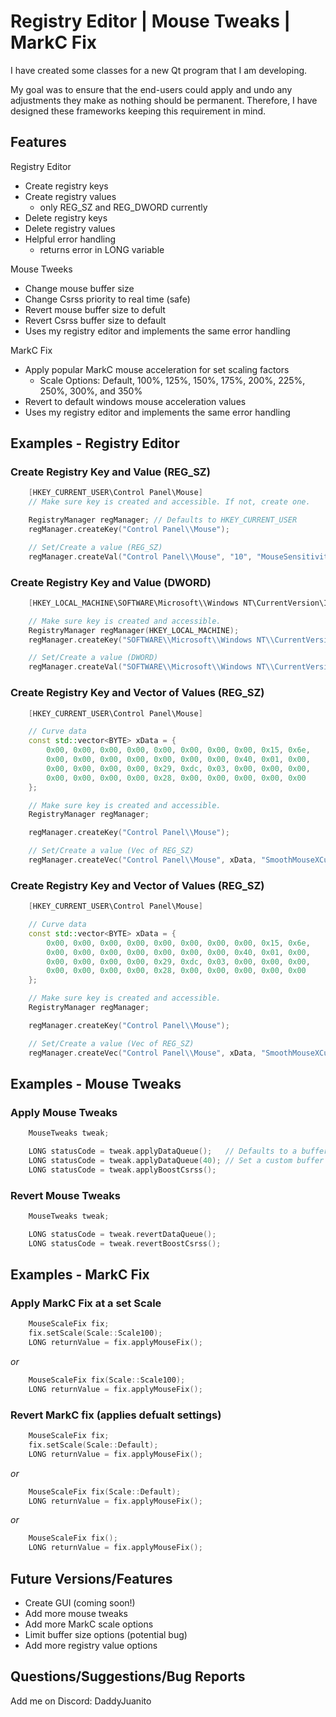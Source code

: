 # Registry Editor | Mouse Tweaks | MarkC Fix

I have created some classes for a new Qt program that I am developing. 

My goal was to ensure that the end-users could apply and undo any adjustments they make as nothing should be permanent. Therefore, I have designed these frameworks keeping this requirement in mind.
 

## Features
Registry Editor
  * Create registry keys
  * Create registry values
    * only REG_SZ and REG_DWORD currently
  * Delete registry keys
  * Delete registry values
  * Helpful error handling
    * returns error in LONG variable

Mouse Tweeks
  * Change mouse buffer size
  * Change Csrss priority to real time (safe)
  * Revert mouse buffer size to defult
  * Revert Csrss buffer size to default
  * Uses my registry editor and implements the same error handling

MarkC Fix
  * Apply popular MarkC mouse acceleration for set scaling factors
    * Scale Options: Default, 100%, 125%, 150%, 175%, 200%, 225%, 250%, 300%, and 350%
  * Revert to default windows mouse acceleration values
  * Uses my registry editor and implements the same error handling



## Examples - Registry Editor
### Create Registry Key and Value (REG_SZ)
```cpp
    [HKEY_CURRENT_USER\Control Panel\Mouse]
    // Make sure key is created and accessible. If not, create one. 

    RegistryManager regManager; // Defaults to HKEY_CURRENT_USER
    regManager.createKey("Control Panel\\Mouse");

    // Set/Create a value (REG_SZ)
    regManager.createVal("Control Panel\\Mouse", "10", "MouseSensitivity");
```

### Create Registry Key and Value (DWORD)
```cpp
    [HKEY_LOCAL_MACHINE\SOFTWARE\Microsoft\\Windows NT\CurrentVersion\Image File Execution Options\csrss.exe\PerfOptions]

    // Make sure key is created and accessible.
    RegistryManager regManager(HKEY_LOCAL_MACHINE);
    regManager.createKey("SOFTWARE\\Microsoft\\Windows NT\\CurrentVersion\\Image File Execution Options\\csrss.exe\\PerfOptions");

    // Set/Create a value (DWORD)
    regManager.createVal("SOFTWARE\\Microsoft\\Windows NT\\CurrentVersion\\Image File Execution Options\\csrss.exe\\PerfOptions" DWORD(4), "CpuPriorityClass");
```

### Create Registry Key and Vector of Values (REG_SZ)
```cpp
    [HKEY_CURRENT_USER\Control Panel\Mouse]

    // Curve data
    const std::vector<BYTE> xData = {
        0x00, 0x00, 0x00, 0x00, 0x00, 0x00, 0x00, 0x00, 0x15, 0x6e,
        0x00, 0x00, 0x00, 0x00, 0x00, 0x00, 0x00, 0x40, 0x01, 0x00,
        0x00, 0x00, 0x00, 0x00, 0x29, 0xdc, 0x03, 0x00, 0x00, 0x00,
        0x00, 0x00, 0x00, 0x00, 0x28, 0x00, 0x00, 0x00, 0x00, 0x00
    };

    // Make sure key is created and accessible.
    RegistryManager regManager;

    regManager.createKey("Control Panel\\Mouse");

    // Set/Create a value (Vec of REG_SZ)
    regManager.createVec("Control Panel\\Mouse", xData, "SmoothMouseXCurve");
```

### Create Registry Key and Vector of Values (REG_SZ)
```cpp
    [HKEY_CURRENT_USER\Control Panel\Mouse]

    // Curve data
    const std::vector<BYTE> xData = {
        0x00, 0x00, 0x00, 0x00, 0x00, 0x00, 0x00, 0x00, 0x15, 0x6e,
        0x00, 0x00, 0x00, 0x00, 0x00, 0x00, 0x00, 0x40, 0x01, 0x00,
        0x00, 0x00, 0x00, 0x00, 0x29, 0xdc, 0x03, 0x00, 0x00, 0x00,
        0x00, 0x00, 0x00, 0x00, 0x28, 0x00, 0x00, 0x00, 0x00, 0x00
    };

    // Make sure key is created and accessible.
    RegistryManager regManager;

    regManager.createKey("Control Panel\\Mouse");

    // Set/Create a value (Vec of REG_SZ)
    regManager.createVec("Control Panel\\Mouse", xData, "SmoothMouseXCurve");
```
## Examples - Mouse Tweaks
### Apply Mouse Tweaks 
```cpp
    MouseTweaks tweak;

    LONG statusCode = tweak.applyDataQueue();   // Defaults to a buffer of 20
    LONG statusCode = tweak.applyDataQueue(40); // Set a custom buffer
    LONG statusCode = tweak.applyBoostCsrss();
```

### Revert Mouse Tweaks 
```cpp
    MouseTweaks tweak;

    LONG statusCode = tweak.revertDataQueue();   
    LONG statusCode = tweak.revertBoostCsrss();
```

## Examples - MarkC Fix
### Apply MarkC Fix at a set Scale
```cpp
    MouseScaleFix fix;
    fix.setScale(Scale::Scale100);
    LONG returnValue = fix.applyMouseFix();
```
*or*
```cpp
    MouseScaleFix fix(Scale::Scale100);
    LONG returnValue = fix.applyMouseFix();
```

### Revert MarkC fix (applies defualt settings)
```cpp
    MouseScaleFix fix;
    fix.setScale(Scale::Default);
    LONG returnValue = fix.applyMouseFix();
```
*or*
```cpp
    MouseScaleFix fix(Scale::Default);
    LONG returnValue = fix.applyMouseFix();
```
*or*
```cpp
    MouseScaleFix fix();
    LONG returnValue = fix.applyMouseFix();
```

## Future Versions/Features
  * Create GUI (coming soon!)
  * Add more mouse tweaks
  * Add more MarkC scale options
  * Limit buffer size options (potential bug)
  * Add more registry value options

## Questions/Suggestions/Bug Reports
Add me on Discord: DaddyJuanito
